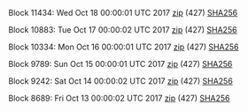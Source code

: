 Block 11434: Wed Oct 18 00:00:01 UTC 2017 [zip](https://transfer.sh/Okjmn/bootstrap.dat.20171018.zip) (427) [SHA256](https://transfer.sh/N7JVn/sha256.txt)

Block 10883: Tue Oct 17 00:00:02 UTC 2017 [zip](https://transfer.sh/THHeo/bootstrap.dat.20171017.zip) (427) [SHA256](https://transfer.sh/8CBOB/sha256.txt)

Block 10334: Mon Oct 16 00:00:01 UTC 2017 [zip](https://transfer.sh/14h62d/bootstrap.dat.20171016.zip) (427) [SHA256](https://transfer.sh/IS3Kw/sha256.txt)

Block 9789: Sun Oct 15 00:00:01 UTC 2017 [zip](https://transfer.sh/Yg0h4/bootstrap.dat.20171015.zip) (427) [SHA256](https://transfer.sh/MB9bq/sha256.txt)

Block 9242: Sat Oct 14 00:00:02 UTC 2017 [zip](https://transfer.sh/DQnxk/bootstrap.dat.20171014.zip) (427) [SHA256](https://transfer.sh/wnu9z/sha256.txt)

Block 8689: Fri Oct 13 00:00:02 UTC 2017 [zip](https://transfer.sh/14brWY/bootstrap.dat.20171013.zip) (427) [SHA256](https://transfer.sh/L2c07/sha256.txt)
